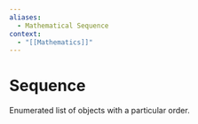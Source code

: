 ```yaml
---
aliases:
  - Mathematical Sequence
context:
  - "[[Mathematics]]"
---
```


# Sequence

Enumerated list of objects with a particular order.
